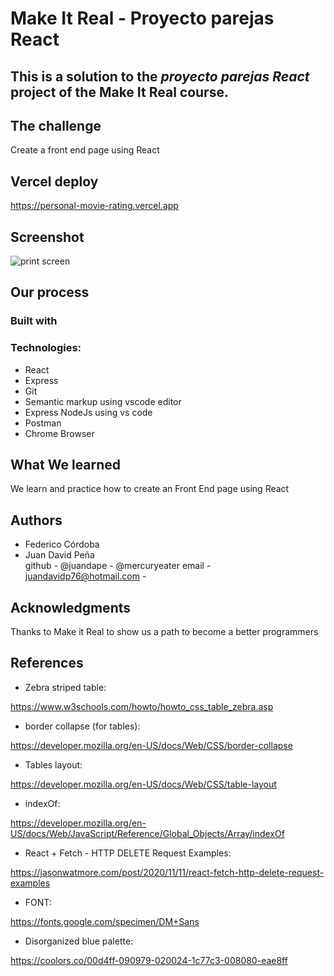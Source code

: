 # Make It Real - Proyecto parejas React
## This is a solution to the *proyecto parejas React* project of the Make It Real course.

## The challenge
Create a front end page using React

## Vercel deploy
https://personal-movie-rating.vercel.app

## Screenshot
![print screen](./assets/print-screen.png)
## Our process
### Built with
### Technologies:
- React
- Express
- Git
- Semantic markup using vscode editor
- Express NodeJs using vs code
- Postman
- Chrome Browser

## What We learned
We learn and practice how to create an Front End page using React

## Authors
- Federico Córdoba
- Juan David Peña  
github - @juandape  - @mercuryeater
email - juandavidp76@hotmail.com - 

## Acknowledgments
Thanks to Make it Real to show us a path to become a better programmers

## References
- Zebra striped table:

https://www.w3schools.com/howto/howto_css_table_zebra.asp

- border collapse (for tables):

https://developer.mozilla.org/en-US/docs/Web/CSS/border-collapse

- Tables layout:

https://developer.mozilla.org/en-US/docs/Web/CSS/table-layout

- indexOf: 

https://developer.mozilla.org/en-US/docs/Web/JavaScript/Reference/Global_Objects/Array/indexOf

- React + Fetch - HTTP DELETE Request Examples: 

https://jasonwatmore.com/post/2020/11/11/react-fetch-http-delete-request-examples

- FONT:

https://fonts.google.com/specimen/DM+Sans

- Disorganized blue palette:

https://coolors.co/00d4ff-090979-020024-1c77c3-008080-eae8ff



